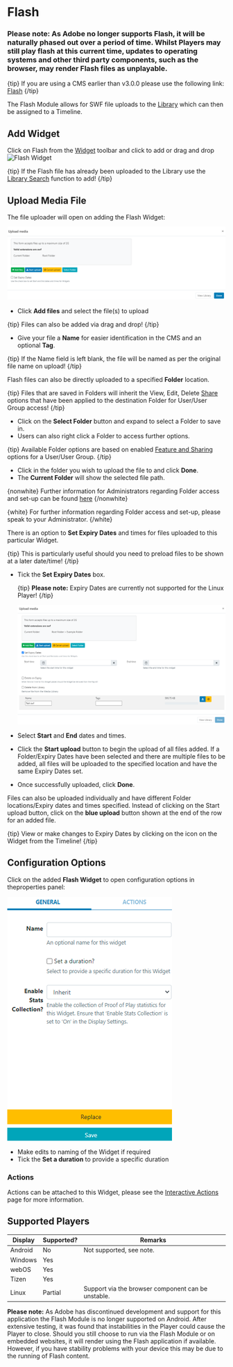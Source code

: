 <!--toc=widgets-->

# Flash

### Please note: As Adobe no longer supports Flash, it will be naturally phased out over a period of time. Whilst Players may still play flash at this current time, updates to operating systems and other third party components, such as the browser, may render Flash files as unplayable.

{tip}
If you are using a CMS earlier than v3.0.0 please use the following link: [Flash](media_module_flash_2.html)
{/tip}

The Flash Module allows for SWF file uploads to the [Library](media_library.html) which can then be assigned to a Timeline.

## Add Widget

Click on Flash from the [Widget](layouts_widgets.html) toolbar and click to add or drag and drop ![Flash Widget](img/v2_media_flash_widget.png)

{tip}
If the Flash file has already been uploaded to the Library use the [Library Search](layouts_library_search.html) function to add!
{/tip}

## Upload Media File

The file uploader will open on adding the Flash Widget:

![Flash Add](img\v3_media_flash_upload.png)

- Click **Add files** and select the file(s) to upload

{tip}
Files can also be added via drag and drop!
{/tip}

- Give your file a **Name** for easier identification in the CMS and an optional **Tag**.

{tip}
If the Name field is left blank, the file will be named as per the original file name on upload!
{/tip}

Flash files can also be directly uploaded to a specified **Folder** location.

{tip}
Files that are saved in Folders will inherit the View, Edit, Delete [Share](users_features_and_sharing.html) options that have been applied to the destination Folder for User/User Group access!
{/tip}

- Click on the **Select Folder** button and expand to select a Folder to save in.
- Users can also right click a Folder to access further options.

{tip}
Available Folder options are based on enabled [Feature and Sharing](users_features_and_sharing.html) options for a User/User Group.
{/tip}

- Click in the folder you wish to upload the file to and click **Done**.
- The **Current Folder** will show the selected file path.

{nonwhite}
Further information for Administrators regarding Folder access and set-up can be found [here](https://xibo.org.uk/docs/setup/folders-administration)
{/nonwhite}

{white}
For further information regarding Folder access and set-up, please speak to your Administrator.
{/white}

There is an option to **Set Expiry Dates** and times for files uploaded to this particular Widget.

{tip}
This is particularly useful should you need to preload files to be shown at a later date/time!
{/tip}

- Tick the **Set Expiry Dates** box.

  {tip}
  **Please note:** Expiry Dates are currently not supported for the Linux Player!
  {/tip}

  ![Expiry Dates](img\v3_media_flash_expiry_dates.png)

- Select **Start** and **End** dates and times.
- Click the **Start upload** button to begin the upload of all files added. If a Folder/Expiry Dates have been selected and there are multiple files to be added, all files will be uploaded to the specified location and have the same Expiry Dates set.


- Once successfully uploaded, click **Done**.

Files can also be uploaded individually and have different Folder locations/Expiry dates and times specified.
Instead of clicking on the Start upload button, click on the **blue upload** button shown at the end of the row for an added file. 

{tip}
View or make changes to Expiry Dates by clicking on the icon on the Widget from the Timeline!
{/tip}

## Configuration Options

Click on the added **Flash Widget** to open configuration options in theproperties panel:

![Edit Options](img\v3.1_media_modules_flash.png)

- Make edits to naming of the Widget if required
- Tick the **Set a duration** to provide a specific duration

### Actions

Actions can be attached to this Widget, please see the [Interactive Actions](layouts_interactive_actions.html) page for more information.

## Supported Players

| Display | Supported? | Remarks                                            |
| ------- | ---------- | -------------------------------------------------- |
| Android | No         | Not supported, see note.                           |
| Windows | Yes        |                                                    |
| webOS   | Yes        |                                                    |
| Tizen   | Yes        |                                                    |
| Linux   | Partial    | Support via the browser component can be unstable. |

**Please note:** As Adobe has discontinued development and support for this application the Flash Module is no longer supported on Android. After extensive testing, it was found that instabilities in the Player could cause the Player to close. Should you still choose to run via the Flash Module or on embedded websites, it will render using the Flash application if available. However, if you have stability problems with your device this may be due to the running of Flash content.

